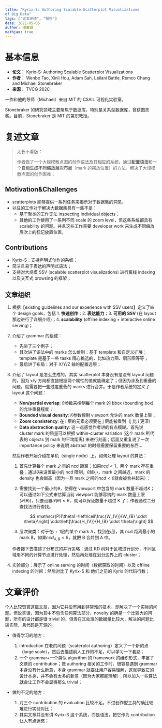 ```yaml
---
title: "Kyrix-S: Authoring Scalable Scatterplot Visualizations
of Big Data"
tags: ["论文评述", "报告"]
date: 2021-05-06
author: 潘嘉铖
mathjax: true
---
```


# 基本信息

-   **论文：** Kyrix-S: Authoring Scalable Scatterplot Visualizations
-   **作者：** Wenbo Tao, Xinli Hou, Adam Sah, Leilani Battle, Remco Chang and Michael Stonebraker
-   **来源：** TVCG 2020

一作和他的导师（Michael）来自 MIT 的 CSAIL 可视化实验室。

Stonebraker 的研究领域主要聚焦于数据库，特别是关系型数据库，曾获图灵奖。目前，Stonebraker 是 MIT 的兼职教授。

# 复述文章

> 太长不看版：
>
> 作者做了一个大规模散点图的创作语法及其相应的系统，通过**配置语法**和一个**自动生成不同缩放层次布局**（mark 的摆放位置）的方法，解决了大规模散点图的创作困难；

## Motivation&Challenges

-   scatterplots 能够提供一系列任务来揭示对于数据集的洞见。
-   以往的工作对于解决大数据集具有一些不足：
    -   基于聚类的工作无法 inspecting individual objects；
    -   其他的工作使用了一系列不同 scale 的 zoom level，但这些系统都具有 scalability 的问题。并且这些工作需要 developer work 来生成不同缩放层次上的标记放置位置。

## Contributions

-   Kyrix-S：支持声明式创作的系统；
-   简洁且易于表达的声明式语法；
-   支持对大规模 SSV (scalable scatterplot visualizations) 进行离线 indexing 以及交互式 browsing 的框架；

## 文章组织

1. 根据【existing guidelines and our experience with SSV users】定义了四个 design goals，包括 1. **快速创作**；2. **表达能力**；3. **可用的 SSV** (在 layout 那边进行了详细介绍)；4. **scalability** (offline indexing + interactive online serving)；

2. 介绍了 grammar 的组成：

    - 先举了三个例子；
    - 其次讲了语法中的 marks 怎么绘制：基于 template 和自定义扩展；template 是基于一些 tasks 精心挑选的，比如热力图、扇形图等等；
    - 最后讲了布局：对于 X/Y/Z 轴的配置选项；

3. 介绍了 layout 是怎么生成的。其实 scatterplot 本身没有是没有 layout 问题的，因为 x/y 方向都直接根据两个属性的值就能确定了；但因为涉及到重叠的问题，就需要把一些过度重叠的 marks 进行合并。于是作者系统的定义了 layout 这个问题：

    - **Non/partial overlap**: $\theta$参数来控制每个 mark 的 bbox (bounding box)的允许重叠程度；
    - **Bounded visual density**: $K$参数控制 viewport 允许的 mark 数量上限；
    - **Zoom consistency**: 在 i 层的元素必须要在 j 层能被看到（j 比 i 更深）
    - **Data abstraction quality**: 这一点感觉作者讲的有点模糊。首先说 cluster mark 的质量可以根据 within-cluster variation (这个 mark 所代表的 objects 到 mark 的平均距离) 来进行刻画；后面又重复说了一次 importance policy 来说明 abstract 的时候需要保留重要的东西...

    然后作者开始介绍在单机（single node）上，如何处理 layout 的算法：

    1. 首先计算每个 mark 之间的 ncd 距离；如果$ncd \lt 1$，两个 mark 存在重叠；通过$\theta$来设置最小的 ncd 限制，$\theta$越小，mark 之间越近，mark 的 density 也会越高（因为一旦 mark 之间的$ncd<\theta$就会被合并起来）；

    2. 需要找到一个最小的$\theta$，使得在 viewport 中包含的 mark 数量不超过$K$；可以通过如下公式来估算当前 viewport 能够容纳的 mark 数量上限 ($\mathscr{P}(\theta)$)，只要设置$\mathscr{P}(\theta) \leq K$，就可以保证数量不超过 K 了；作者通过二分查找法进行查找。

        $$
        \mathscr{P}(\theta)=\left\lceil\frac{W_{V}}{W_{B} \cdot \theta}\right] \cdot\left[\frac{H_{V}}{H_{B} \cdot \theta}\right]
        $$

    3. 层次聚类：对于在$i+1$层的某个 mark A，找到在$i$层，其 ncd 距离最小的 mark B，如果$ncd_{A,B} \lt \theta$，就把 B 合并到 A 中。

    作者接下去描述了分布式的并行策略：通过 KD 树对于区域进行划分，不同区域用不同的计算节点进行处理，然后再处理在划分边界上的 cluster；

4. 实验部分：展示了 online serving 的时间（数据获取的时间）以及 offline indexing 的时间；然后对比了 Kyrix-S 和 他们之前的 Kyrix 的代码行数；

# 文章评价

个人比较赞赏这篇文章，因为它并没有用到非常难的技术，却解决了一个实际的问题。但说实话，因为其中不包含任何算法部分，novelty 的确是一个比较大的问题，所有的设计都是很 trivial 的，但贵在其处理的数据量比较大，解决的问题比较实际，且代码是开源的。

-   值得学习的地方：

    1. introduction 在老的问题（scaterplot authoring）定义了一个新的点（large scale），然后去描述前人工作的不足，可以学习一下套路；
    2. 一个 grammar+一个类似 algorithm 的 framework 的组织形式，丰富了文章的 contribution；做 authoring 相关的工作时，很容易遇到 grammar 本身没有什么新意，本身 grammar 就要让用户容易理解，这就导致它的设计本身，并不会有太多的新意（因为大家都能理解）；所以加入一些算法就会让工作不会显得那么 trivial；

-   做的不足的地方：
    1. 对三个 contribution 的 evaluation 比较不足。不过创作型工具的确比较难进行实验对比；
    2. 其实文章并没有讲 Kyrix-S 这个系统，而是语法，把它作为 contribution 让人有点迷惑；
